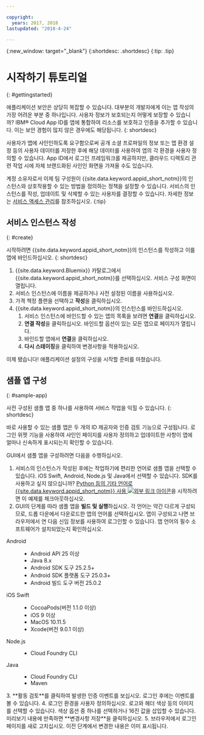 ```yaml
---

copyright:
  years: 2017, 2018
lastupdated: "2018-4-24"

---
```


{:new_window: target="_blank"}
{:shortdesc: .shortdesc}
{:tip: .tip}

# 시작하기 튜토리얼
{: #gettingstarted}

애플리케이션 보안은 상당히 복잡할 수 있습니다. 대부분의 개발자에게 이는 앱 작성의 가장 어려운 부분 중 하나입니다. 사용자 정보가 보호되는지 어떻게 보장할 수 있습니까? IBM® Cloud App ID를 앱에 통합하여 리소스를 보호하고 인증을 추가할 수 있습니다. 이는 보안 경험이 많지 않은 경우에도 해당됩니다.
{: shortdesc}

사용자가 앱에 사인인하도록 요구함으로써 공개 소셜 프로파일의 정보 또는 앱 환경 설정 등의 사용자 데이터를 저장한 후에 해당 데이터를 사용하여 앱의 각 환경을 사용자 정의할 수 있습니다. App ID에서 로그인 프레임워크를 제공하지만, 클라우드 디렉토리 관련 작업 시에 자체 브랜드화된 사인인 화면을 가져올 수도 있습니다. 


계정 소유자로서 이제 팀 구성원이 {{site.data.keyword.appid_short_notm}}의 인스턴스와 상호작용할 수 있는 방법을 정의하는 정책을 설정할 수 있습니다. 서비스의 인스턴스를 작성, 업데이트 및 삭제할 수 있는 사용자를 결정할 수 있습니다. 자세한 정보는 [서비스 액세스 관리](/docs/services/appid/iam.html)를 참조하십시오.
{:tip}

## 서비스 인스턴스 작성
{: #create}

시작하려면 {{site.data.keyword.appid_short_notm}}의 인스턴스를 작성하고 이를 앱에 바인드하십시오.
{: shortdesc}

1. {{site.data.keyword.Bluemix}} 카탈로그에서 {{site.data.keyword.appid_short_notm}}를 선택하십시오. 서비스 구성 화면이 열립니다.
2. 서비스 인스턴스에 이름을 제공하거나 사전 설정된 이름을 사용하십시오.
3. 가격 책정 플랜을 선택하고 **작성**을 클릭하십시오.
4. {{site.data.keyword.appid_short_notm}}의 인스턴스를 바인드하십시오. 
    1. 서비스 인스턴스에 바인드할 수 있는 앱의 목록을 보려면 **연결**을 클릭하십시오. 
    2. **연결 작성**을 클릭하십시오. 바인드할 옵션이 있는 모든 앱으로 페이지가 열립니다. 
    3. 바인드할 앱에서 **연결**을 클릭하십시오. 
    4. **다시 스테이징**을 클릭하여 변경사항을 적용하십시오. 

이제 됐습니다! 애플리케이션 설정의 구성을 시작할 준비를 마쳤습니다. 


## 샘플 앱 구성
{: #sample-app}

사전 구성된 샘플 앱 중 하나를 사용하여 서비스 작업을 익힐 수 있습니다.
{: shortdesc}

바로 사용할 수 있는 샘플 앱은 두 개의 ID 제공자와 인증 검토 기능으로 구성됩니다. 로그인 위젯 기능을 사용하여 사인인 페이지를 사용자 정의하고 업데이트한 사항이 앱에 얼마나 신속하게 표시되는지 확인할 수 있습니다.

GUI에서 샘플 앱을 구성하려면 다음을 수행하십시오.

1. 서비스의 인스턴스가 작성된 후에는 작업하기에 편리한 언어로 샘플 앱을 선택할 수 있습니다. iOS Swift, Android, Node.js 및 Java에서 선택할 수 있습니다. SDK를 사용하고 싶지 않으십니까? <a href="https://github.com/mnsn/appid-python-flask-example" target="_blank">Python 등의 기타 언어로 {{site.data.keyword.appid_short_notm}} 사용 <img src="../../icons/launch-glyph.svg" alt="외부 링크 아이콘"></a>을 시작하려면 이 예제를 체크아웃하십시오. 
2. GUI의 단계를 따라 샘플 앱을 **빌드 및 실행**하십시오. 각 언어는 약간 다르게 구성되므로, 드롭 다운에서 다운로드한 앱의 언어를 선택하십시오. 앱이 구성되고 나면 브라우저에서 연 다음 신임 정보를 사용하여 로그인할 수 있습니다. 앱 언어의 필수 소프트웨어가 설치되었는지 확인하십시오. 
  <dl>
    <dt> Android </dt>
      <dd><ul><li> Android API 25 이상 </li><li> Java 8.x </li><li> Android SDK 도구 25.2.5+ </li><li> Android SDK 플랫폼 도구 25.0.3+ </li><li> Android 빌드 도구 버전 25.0.2 </li></ul></dd>
    <dt> iOS Swift </dt>
      <dd><ul><li> CocoaPods(버전 1.1.0 이상) </li><li> iOS 9 이상 </li><li> MacOS 10.11.5 </li><li> Xcode(버전 9.0.1 이상)</li></ul></dd>
    <dt> Node.js </dt>
      <dd><ul><li>  Cloud Foundry CLI </li></ul></dd>
    <dt> Java </dt>
      <dd><ul><li>  Cloud Foundry CLI </li><li> Maven </li></ul></dd>
  </dl>
3. **활동 검토**를 클릭하여 발생한 인증 이벤트를 보십시오. 로그인 후에는 이벤트를 볼 수 있습니다. 
4. 로그인 환경을 사용자 정의하십시오. 로고와 헤더 색상 등의 이미지를 선택할 수 있습니다. 색상 옵션 중 하나를 선택하거나 16진 값을 삽입할 수 있습니다. 미리보기 내용에 만족하면 **변경사항 저장**을 클릭하십시오.
5. 브라우저에서 로그인 페이지를 새로 고치십시오. 이전 단계에서 변경한 내용은 이미 표시됩니다.
